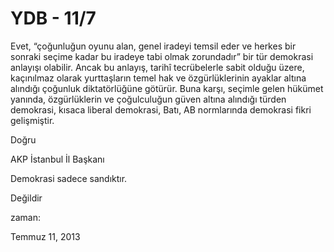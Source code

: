# YDB - 11/7
Evet, “çoğunluğun oyunu alan, genel 
iradeyi temsil eder ve herkes bir sonraki seçime kadar bu iradeye tabi 
olmak zorundadır” bir tür demokrasi anlayışı olabilir. Ancak bu anlayış,
 tarihî tecrübelerle sabit olduğu üzere, kaçınılmaz olarak yurttaşların 
temel hak ve özgürlüklerinin ayaklar altına alındığı çoğunluk 
diktatörlüğüne götürür. Buna karşı, seçimle gelen hükümet yanında, 
özgürlüklerin ve çoğulculuğun güven altına alındığı türden demokrasi, 
kısaca liberal demokrasi, Batı, AB normlarında demokrasi fikri 
gelişmiştir. 

Doğru

AKP İstanbul İl Başkanı 

Demokrasi sadece sandıktır.

Değildir









zaman:

Temmuz 11, 2013










